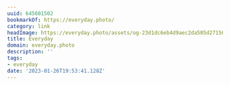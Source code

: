 ```yaml
---
uuid: 645601502
bookmarkOf: https://everyday.photo/
category: link
headImage: https://everyday.photo/assets/og-23d1dc6eb4d9aec2da505d2715654501d78bfbc9af55aa8ee7decb2ba007ab56.jpg
title: Everyday
domain: everyday.photo
description: ''
tags:
- everyday
date: '2023-01-26T19:53:41.128Z'
---
```



